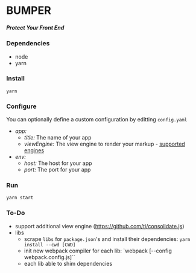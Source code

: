 # BUMPER
##### Protect Your Front End

### Dependencies
* node
* yarn

### Install
`yarn`

### Configure
You can optionally define a custom configuration by editting `config.yaml`
* *app:*
  * _title:_ The name of your app
  * _viewEngine:_ The view engine to render your markup - [supported engines](https://github.com/tj/consolidate.js#supported-template-engines)
* *env:*
  * _host:_ The host for your app
  * _port:_ The port for your app

### Run
`yarn start`

### To-Do
* support additional view engine (https://github.com/tj/consolidate.js)
* libs
  * scrape `libs` for `package.json`'s and install their dependencies: `yarn install --cwd [CWD]`
  * init new webpack compiler for each lib: `webpack [--config webpack.config.js]``
  * each lib able to shim dependencies

